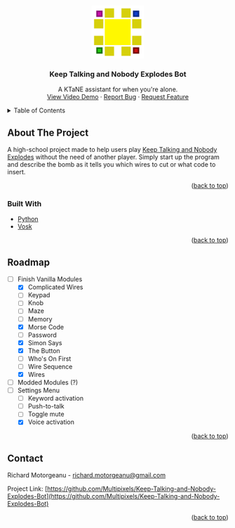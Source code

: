 <div id="top"></div>
<!--
*** Thanks for checking out the Best-README-Template. If you have a suggestion
*** that would make this better, please fork the repo and create a pull request
*** or simply open an issue with the tag "enhancement".
*** Don't forget to give the project a star!
*** Thanks again! Now go create something AMAZING! :D
-->



<!-- PROJECT SHIELDS -->
<!--
*** I'm using markdown "reference style" links for readability.
*** Reference links are enclosed in brackets [ ] instead of parentheses ( ).
*** See the bottom of this document for the declaration of the reference variables
*** for contributors-url, forks-url, etc. This is an optional, concise syntax you may use.
*** https://www.markdownguide.org/basic-syntax/#reference-style-links
-->
<!--[![Contributors][contributors-shield]][contributors-url]
[![Forks][forks-shield]][forks-url]
[![Stargazers][stars-shield]][stars-url]
[![Issues][issues-shield]][issues-url]
[![MIT License][license-shield]][license-url]
[![LinkedIn][linkedin-shield]][linkedin-url]
-->



<!-- PROJECT LOGO -->
<br />
<div align="center">
  <a href="https://github.com/Multipixels/Keep-Talking-and-Nobody-Explodes-Bot">
    <img src="pictures/Logo.png" alt="Logo" width="120" height="120">
  </a>

<h3 align="center">Keep Talking and Nobody Explodes Bot</h3>

  <p align="center">
    A KTaNE assistant for when you're alone.
    <!-- <br />
    <a href="https://github.com/github_username/repo_name"><strong>Explore the docs »</strong></a>
    <br /> -->
    <br />
    <a href="https://youtu.be/qaytGFiAcFE">View Video Demo</a>
    ·
    <a href="https://github.com/Multipixels/Keep-Talking-and-Nobody-Explodes-Bot/issues">Report Bug</a>
    ·
    <a href="https://github.com/Multipixels/Keep-Talking-and-Nobody-Explodes-Bot/issues">Request Feature</a>
  </p>
</div>



<!-- TABLE OF CONTENTS -->
<details>
  <summary>Table of Contents</summary>
  <ol>
    <li>
      <a href="#about-the-project">About The Project</a>
      <ul>
        <li><a href="#built-with">Built With</a></li>
      </ul>
    </li>
    <!--<li>
      <a href="#getting-started">Getting Started</a>
      <ul>
        <li><a href="#prerequisites">Prerequisites</a></li>
        <li><a href="#installation">Installation</a></li>
      </ul>
    </li>-->
    <!--<li><a href="#usage">Usage</a></li>-->
    <li><a href="#roadmap">Roadmap</a></li>
    <!--<li><a href="#contributing">Contributing</a></li>-->
    <!--<li><a href="#license">License</a></li>-->
    <li><a href="#contact">Contact</a></li>
    <!--<li><a href="#acknowledgments">Acknowledgments</a></li>-->
  </ol>
</details>



<!-- ABOUT THE PROJECT -->
## About The Project

<!--[![Product Name Screen Shot][product-screenshot]](https://example.com)-->

A high-school project made to help users play [Keep Talking and Nobody Explodes](https://keeptalkinggame.com/) without the need of another player. Simply start up the program and describe the bomb as it tells you which wires to cut or what code to insert.

<p align="right">(<a href="#top">back to top</a>)</p>



### Built With

* [Python](https://www.python.org/)
* [Vosk](https://alphacephei.com/vosk/)

<p align="right">(<a href="#top">back to top</a>)</p>



<!-- GETTING STARTED -->
<!-- ## Getting Started

This is an example of how you may give instructions on setting up your project locally.
To get a local copy up and running follow these simple example steps.

### Prerequisites

This is an example of how to list things you need to use the software and how to install them.
* npm
  ```sh
  npm install npm@latest -g
  ``` -->

<!--### Installation

 1. Get a free API Key at [https://example.com](https://example.com)
2. Clone the repo
   ```sh
   git clone https://github.com/github_username/repo_name.git
   ```
3. Install NPM packages
   ```sh
   npm install
   ```
4. Enter your API in `config.js`
   ```js
   const API_KEY = 'ENTER YOUR API';
   ```

<p align="right">(<a href="#top">back to top</a>)</p> -->



<!-- USAGE EXAMPLES -->
<!-- ## Usage

Use this space to show useful examples of how a project can be used. Additional screenshots, code examples and demos work well in this space. You may also link to more resources.

_For more examples, please refer to the [Documentation](https://example.com)_

<p align="right">(<a href="#top">back to top</a>)</p> -->



<!-- ROADMAP -->
## Roadmap

- [ ] Finish Vanilla Modules
    - [X] Complicated Wires
    - [ ] Keypad
    - [ ] Knob
    - [ ] Maze
    - [ ] Memory
    - [x] Morse Code
    - [ ] Password
    - [x] Simon Says
    - [x] The Button
    - [ ] Who's On First
    - [ ] Wire Sequence
    - [X] Wires
- [ ] Modded Modules (?)
- [ ] Settings Menu
    - [ ] Keyword activation
    - [ ] Push-to-talk
    - [ ] Toggle mute
    - [x] Voice activation

<!-- See the [open issues](https://github.com/github_username/repo_name/issues) for a full list of proposed features (and known issues). -->

<p align="right">(<a href="#top">back to top</a>)</p>



<!-- CONTRIBUTING -->
<!-- ## Contributing

Contributions are what make the open source community such an amazing place to learn, inspire, and create. Any contributions you make are **greatly appreciated**.

If you have a suggestion that would make this better, please fork the repo and create a pull request. You can also simply open an issue with the tag "enhancement".
Don't forget to give the project a star! Thanks again!

1. Fork the Project
2. Create your Feature Branch (`git checkout -b feature/AmazingFeature`)
3. Commit your Changes (`git commit -m 'Add some AmazingFeature'`)
4. Push to the Branch (`git push origin feature/AmazingFeature`)
5. Open a Pull Request

<p align="right">(<a href="#top">back to top</a>)</p> -->



<!-- LICENSE -->
<!-- ## License

Distributed under the MIT License. See `LICENSE.txt` for more information.

<p align="right">(<a href="#top">back to top</a>)</p> -->



<!-- CONTACT -->
## Contact

Richard Motorgeanu - richard.motorgeanu@gmail.com

Project Link: [https://github.com/Multipixels/Keep-Talking-and-Nobody-Explodes-Bot](https://github.com/Multipixels/Keep-Talking-and-Nobody-Explodes-Bot)

<p align="right">(<a href="#top">back to top</a>)</p>



<!-- ACKNOWLEDGMENTS -->
<!--## Acknowledgments

* []()
* []()
* []()

<p align="right">(<a href="#top">back to top</a>)</p>-->



<!-- MARKDOWN LINKS & IMAGES -->
<!-- https://www.markdownguide.org/basic-syntax/#reference-style-links -->
[contributors-shield]: https://img.shields.io/github/contributors/github_username/repo_name.svg?style=for-the-badge
[contributors-url]: https://github.com/github_username/repo_name/graphs/contributors
[forks-shield]: https://img.shields.io/github/forks/github_username/repo_name.svg?style=for-the-badge
[forks-url]: https://github.com/github_username/repo_name/network/members
[stars-shield]: https://img.shields.io/github/stars/github_username/repo_name.svg?style=for-the-badge
[stars-url]: https://github.com/github_username/repo_name/stargazers
[issues-shield]: https://img.shields.io/github/issues/github_username/repo_name.svg?style=for-the-badge
[issues-url]: https://github.com/github_username/repo_name/issues
[license-shield]: https://img.shields.io/github/license/github_username/repo_name.svg?style=for-the-badge
[license-url]: https://github.com/github_username/repo_name/blob/master/LICENSE.txt
[linkedin-shield]: https://img.shields.io/badge/-LinkedIn-black.svg?style=for-the-badge&logo=linkedin&colorB=555
[linkedin-url]: https://linkedin.com/in/linkedin_username
[product-screenshot]: images/screenshot.png
